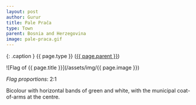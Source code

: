 ```yaml
---
layout: post
author: Gurur
title: Pale Prača
type: Town
parent: Bosnia and Herzegovina
image: pale-praca.gif
---
```

{: .caption }
{{ page.type }} ([{{ page.parent }}](/2019/03/30/bosnia-and-herzegovina.html))

![Flag of {{ page.title }}](/assets/img/{{ page.image }})

*Flag proportions*: 2:1

Bicolour with horizontal bands of green and white, with the municipal coat-of-arms at the centre.